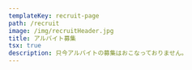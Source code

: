 ```yaml
---
templateKey: recruit-page
path: /recruit
image: /img/recruitHeader.jpg
title: アルバイト募集
tsx: true
description: 只今アルバイトの募集はおこなっておりません。
---
```

